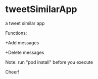 # tweetSimilarApp
a tweet similar app

Functions:

+Add messages

+Delete messages

Note: run "pod install" before you execute

Cheer!
